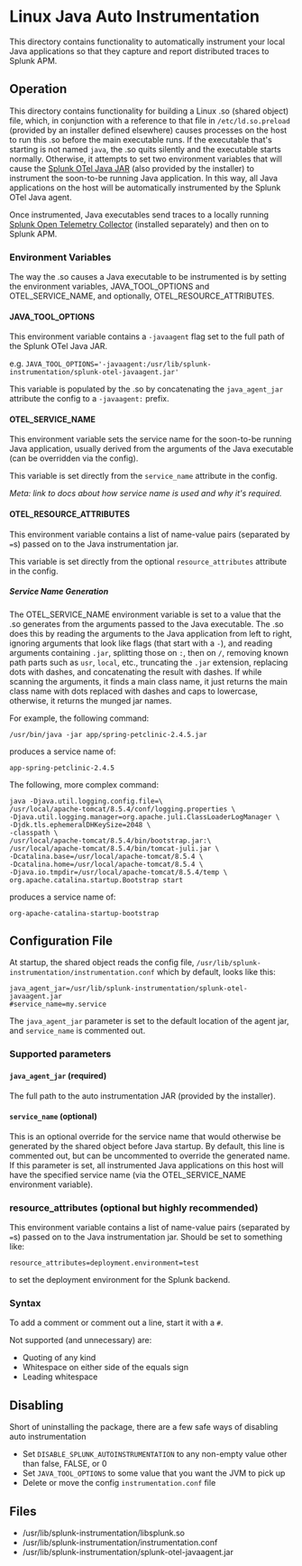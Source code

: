 # Linux Java Auto Instrumentation

This directory contains functionality to automatically instrument your local Java applications so that they capture and
report distributed traces to Splunk APM.

## Operation

This directory contains functionality for building a Linux .so (shared object) file, which, in conjunction with a
reference to that file in
`/etc/ld.so.preload` (provided by an installer defined elsewhere) causes processes on the host to run this .so before
the main executable runs. If the executable that's starting is not named `java`, the .so quits silently and the
executable starts normally. Otherwise, it attempts to set two environment variables that will cause the
[Splunk OTel Java JAR](https://github.com/signalfx/splunk-otel-java) (also provided by the installer) to instrument the
soon-to-be running Java application. In this way, all Java applications on the host will be automatically instrumented
by the Splunk OTel Java agent.

Once instrumented, Java executables send traces to a locally running
[Splunk Open Telemetry Collector](https://github.com/signalfx/splunk-otel-collector)
(installed separately) and then on to Splunk APM.

### Environment Variables

The way the .so causes a Java executable to be instrumented is by setting the environment variables, JAVA_TOOL_OPTIONS
and OTEL_SERVICE_NAME, and optionally, OTEL_RESOURCE_ATTRIBUTES.

#### JAVA_TOOL_OPTIONS

This environment variable contains a `-javaagent` flag set to the full path of the Splunk OTel Java JAR.

e.g. `JAVA_TOOL_OPTIONS='-javaagent:/usr/lib/splunk-instrumentation/splunk-otel-javaagent.jar'`

This variable is populated by the .so by concatenating the `java_agent_jar` attribute the config to a `-javaagent:` prefix.

#### OTEL_SERVICE_NAME

This environment variable sets the service name for the soon-to-be running Java application, usually derived from the
arguments of the Java executable (can be overridden via the config).

This variable is set directly from the `service_name` attribute in the config.

_Meta: link to docs about how service name is used and why it's required._

#### OTEL_RESOURCE_ATTRIBUTES

This environment variable contains a list of name-value pairs (separated by `=`s) passed on to the Java instrumentation
jar. 

This variable is set directly from the optional `resource_attributes` attribute in the config.

##### Service Name Generation

The OTEL_SERVICE_NAME environment variable is set to a value that the .so generates from the arguments passed to the
Java executable. The .so does this by reading the arguments to the Java application from left to right, ignoring
arguments that look like flags (that start with a `-`), and reading arguments containing `.jar`, splitting those on `:`,
then on `/`, removing known path parts such as `usr`, `local`, etc., truncating the `.jar` extension, replacing dots
with dashes, and concatenating the result with dashes. If while scanning the arguments, it finds a main class name, it
just returns the main class name with dots replaced with dashes and caps to lowercase, otherwise, it returns the munged
jar names.

For example, the following command:

```
/usr/bin/java -jar app/spring-petclinic-2.4.5.jar
```

produces a service name of:

```
app-spring-petclinic-2.4.5
```

The following, more complex command:

```
java -Djava.util.logging.config.file=\
/usr/local/apache-tomcat/8.5.4/conf/logging.properties \
-Djava.util.logging.manager=org.apache.juli.ClassLoaderLogManager \
-Djdk.tls.ephemeralDHKeySize=2048 \
-classpath \
/usr/local/apache-tomcat/8.5.4/bin/bootstrap.jar:\
/usr/local/apache-tomcat/8.5.4/bin/tomcat-juli.jar \
-Dcatalina.base=/usr/local/apache-tomcat/8.5.4 \
-Dcatalina.home=/usr/local/apache-tomcat/8.5.4 \
-Djava.io.tmpdir=/usr/local/apache-tomcat/8.5.4/temp \
org.apache.catalina.startup.Bootstrap start
```

produces a service name of:

```
org-apache-catalina-startup-bootstrap
```

## Configuration File

At startup, the shared object reads the config file, `/usr/lib/splunk-instrumentation/instrumentation.conf` which by
default, looks like this:

```
java_agent_jar=/usr/lib/splunk-instrumentation/splunk-otel-javaagent.jar
#service_name=my.service
```

The `java_agent_jar` parameter is set to the default location of the agent jar, and `service_name` is commented out.

### Supported parameters

#### `java_agent_jar` (required)

The full path to the auto instrumentation JAR (provided by the installer).

#### `service_name` (optional)

This is an optional override for the service name that would otherwise be generated by the shared object before Java
startup. By default, this line is commented out, but can be uncommented to override the generated name. If this
parameter is set, all instrumented Java applications on this host will have the specified service name (via the
OTEL_SERVICE_NAME environment variable).

### resource_attributes (optional but highly recommended)

This environment variable contains a list of name-value pairs (separated by `=`s) passed on to the Java instrumentation
jar. Should be set to something like:

`resource_attributes=deployment.environment=test`

to set the deployment environment for the Splunk backend.

### Syntax

To add a comment or comment out a line, start it with a `#`.

Not supported (and unnecessary) are:

* Quoting of any kind
* Whitespace on either side of the equals sign
* Leading whitespace

## Disabling

Short of uninstalling the package, there are a few safe ways of disabling auto instrumentation

* Set `DISABLE_SPLUNK_AUTOINSTRUMENTATION` to any non-empty value other than false, FALSE, or 0
* Set `JAVA_TOOL_OPTIONS` to some value that you want the JVM to pick up
* Delete or move the config `instrumentation.conf` file

## Files

* /usr/lib/splunk-instrumentation/libsplunk.so
* /usr/lib/splunk-instrumentation/instrumentation.conf
* /usr/lib/splunk-instrumentation/splunk-otel-javaagent.jar
